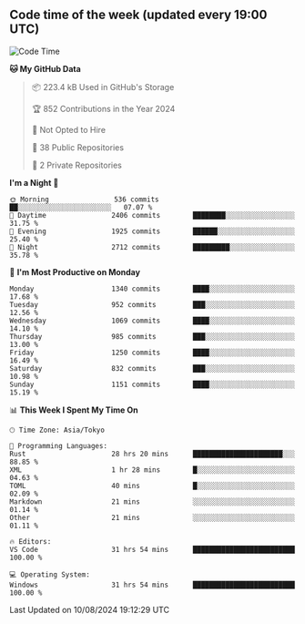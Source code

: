 ## Code time of the week (updated every 19:00 UTC)

<!--START_SECTION:waka-->
![Code Time](http://img.shields.io/badge/Code%20Time-3%2C571%20hrs%207%20mins-blue)

**🐱 My GitHub Data** 

> 📦 223.4 kB Used in GitHub's Storage 
 > 
> 🏆 852 Contributions in the Year 2024
 > 
> 🚫 Not Opted to Hire
 > 
> 📜 38 Public Repositories 
 > 
> 🔑 2 Private Repositories 
 > 
**I'm a Night 🦉** 

```text
🌞 Morning                536 commits         ██░░░░░░░░░░░░░░░░░░░░░░░   07.07 % 
🌆 Daytime                2406 commits        ████████░░░░░░░░░░░░░░░░░   31.75 % 
🌃 Evening                1925 commits        ██████░░░░░░░░░░░░░░░░░░░   25.40 % 
🌙 Night                  2712 commits        █████████░░░░░░░░░░░░░░░░   35.78 % 
```
📅 **I'm Most Productive on Monday** 

```text
Monday                   1340 commits        ████░░░░░░░░░░░░░░░░░░░░░   17.68 % 
Tuesday                  952 commits         ███░░░░░░░░░░░░░░░░░░░░░░   12.56 % 
Wednesday                1069 commits        ████░░░░░░░░░░░░░░░░░░░░░   14.10 % 
Thursday                 985 commits         ███░░░░░░░░░░░░░░░░░░░░░░   13.00 % 
Friday                   1250 commits        ████░░░░░░░░░░░░░░░░░░░░░   16.49 % 
Saturday                 832 commits         ███░░░░░░░░░░░░░░░░░░░░░░   10.98 % 
Sunday                   1151 commits        ████░░░░░░░░░░░░░░░░░░░░░   15.19 % 
```


📊 **This Week I Spent My Time On** 

```text
🕑︎ Time Zone: Asia/Tokyo

💬 Programming Languages: 
Rust                     28 hrs 20 mins      ██████████████████████░░░   88.85 % 
XML                      1 hr 28 mins        █░░░░░░░░░░░░░░░░░░░░░░░░   04.63 % 
TOML                     40 mins             █░░░░░░░░░░░░░░░░░░░░░░░░   02.09 % 
Markdown                 21 mins             ░░░░░░░░░░░░░░░░░░░░░░░░░   01.14 % 
Other                    21 mins             ░░░░░░░░░░░░░░░░░░░░░░░░░   01.11 % 

🔥 Editors: 
VS Code                  31 hrs 54 mins      █████████████████████████   100.00 % 

💻 Operating System: 
Windows                  31 hrs 54 mins      █████████████████████████   100.00 % 
```


 Last Updated on 10/08/2024 19:12:29 UTC
<!--END_SECTION:waka-->